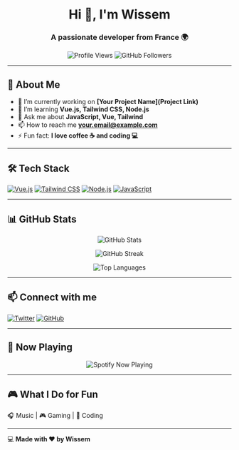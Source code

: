 <h1 align="center">Hi 👋, I'm Wissem</h1>
<h3 align="center">A passionate developer from France 🌍</h3>

<p align="center">
  <img src="https://komarev.com/ghpvc/?username=WissemBad&label=Profile%20views&color=0e75b6&style=flat" alt="Profile Views" />
  <img src="https://img.shields.io/github/followers/WissemBad?label=Followers&style=social" alt="GitHub Followers" />
</p>

---

## 🚀 **About Me**
- 🔭 I’m currently working on **[Your Project Name](Project Link)**
- 🌱 I’m learning **Vue.js, Tailwind CSS, Node.js**
- 💬 Ask me about **JavaScript, Vue, Tailwind**
- 📫 How to reach me **your.email@example.com**
- ⚡ Fun fact: **I love coffee ☕ and coding 💻**

---

## 🛠 **Tech Stack**
<p align="left">
  <a href="https://vuejs.org/" target="_blank"><img src="https://img.shields.io/badge/Vue.js-35495E?style=for-the-badge&logo=vue.js&logoColor=4FC08D" alt="Vue.js" /></a>
  <a href="https://tailwindcss.com/" target="_blank"><img src="https://img.shields.io/badge/Tailwind_CSS-38B2AC?style=for-the-badge&logo=tailwind-css&logoColor=white" alt="Tailwind CSS" /></a>
  <a href="https://nodejs.org/" target="_blank"><img src="https://img.shields.io/badge/Node.js-43853D?style=for-the-badge&logo=node.js&logoColor=white" alt="Node.js" /></a>
  <a href="https://www.javascript.com/" target="_blank"><img src="https://img.shields.io/badge/JavaScript-F7DF1E?style=for-the-badge&logo=javascript&logoColor=black" alt="JavaScript" /></a>
</p>

---

## 📊 **GitHub Stats**
<p align="center">
  <img src="https://github-readme-stats.vercel.app/api?username=WissemBad&show_icons=true&theme=radical" alt="GitHub Stats" />
</p>

<p align="center">
  <img src="https://github-readme-streak-stats.herokuapp.com/?user=WissemBad&theme=radical" alt="GitHub Streak" />
</p>

<p align="center">
  <img src="https://github-readme-stats.vercel.app/api/top-langs/?username=WissemBad&layout=compact&theme=radical" alt="Top Languages" />
</p>

---

## 📫 **Connect with me**
<p align="left">
  <a href="https://twitter.com/WissemBad" target="_blank"><img src="https://img.shields.io/badge/Twitter-1DA1F2?style=for-the-badge&logo=twitter&logoColor=white" alt="Twitter" /></a>
  <a href="https://github.com/WissemBad" target="_blank"><img src="https://img.shields.io/badge/GitHub-181717?style=for-the-badge&logo=github&logoColor=white" alt="GitHub" /></a>
</p>

---

## 🎵 **Now Playing**
<p align="center">
  <img src="https://spotify-github-profile.vercel.app/api/view?uid=3fca35159cfb4055&cover_image=true&theme=default&show_offline=true&background_color=121212&interchange=true" alt="Spotify Now Playing" />
</p>

---

## 🎮 **What I Do for Fun**
🎧 Music | 🎮 Gaming | 🚀 Coding

---

💻 **Made with ❤️ by Wissem**  


